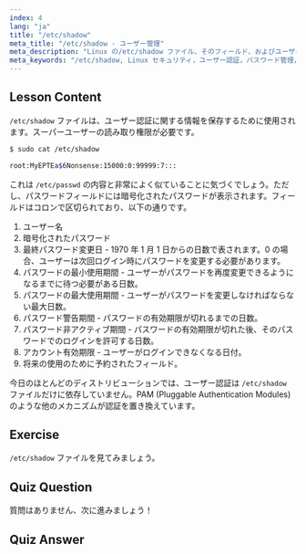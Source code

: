 ```yaml
---
index: 4
lang: "ja"
title: "/etc/shadow"
meta_title: "/etc/shadow - ユーザー管理"
meta_description: "Linux の/etc/shadow ファイル、そのフィールド、およびユーザーパスワードを保護する方法について学びます。初心者向けの Linux 認証を理解します。"
meta_keywords: "/etc/shadow, Linux セキュリティ，ユーザー認証，パスワード管理，Linux チュートリアル，初心者ガイド"
---
```


## Lesson Content

`/etc/shadow` ファイルは、ユーザー認証に関する情報を保存するために使用されます。スーパーユーザーの読み取り権限が必要です。

```bash
$ sudo cat /etc/shadow

root:MyEPTEa$6Nonsense:15000:0:99999:7:::
```

これは `/etc/passwd` の内容と非常によく似ていることに気づくでしょう。ただし、パスワードフィールドには暗号化されたパスワードが表示されます。フィールドはコロンで区切られており、以下の通りです。

1. ユーザー名
2. 暗号化されたパスワード
3. 最終パスワード変更日 - 1970 年 1 月 1 日からの日数で表されます。0 の場合、ユーザーは次回ログイン時にパスワードを変更する必要があります。
4. パスワードの最小使用期間 - ユーザーがパスワードを再度変更できるようになるまでに待つ必要がある日数。
5. パスワードの最大使用期間 - ユーザーがパスワードを変更しなければならない最大日数。
6. パスワード警告期間 - パスワードの有効期限が切れるまでの日数。
7. パスワード非アクティブ期間 - パスワードの有効期限が切れた後、そのパスワードでのログインを許可する日数。
8. アカウント有効期限 - ユーザーがログインできなくなる日付。
9. 将来の使用のために予約されたフィールド。

今日のほとんどのディストリビューションでは、ユーザー認証は `/etc/shadow` ファイルだけに依存していません。PAM (Pluggable Authentication Modules) のような他のメカニズムが認証を置き換えています。

## Exercise

`/etc/shadow` ファイルを見てみましょう。

## Quiz Question

質問はありません、次に進みましょう！

## Quiz Answer
